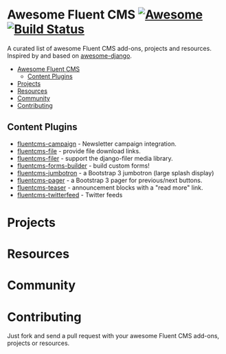 # Awesome Fluent CMS [![Awesome](https://cdn.rawgit.com/sindresorhus/awesome/d7305f38d29fed78fa85652e3a63e154dd8e8829/media/badge.svg)](https://github.com/sindresorhus/awesome) [![Build Status](https://travis-ci.org/bashu/awesome-fluentcms.svg)](https://travis-ci.org/bashu/awesome-fluentcms)

A curated list of awesome Fluent CMS add-ons, projects and resources. Inspired by and based on [awesome-django](https://gitlab.com/rosarior/awesome-django/).

- [Awesome Fluent CMS](#awesome-fluentcms)
  - [Content Plugins](#content-plugins)
- [Projects](#projects)
- [Resources](#resources)
- [Community](#community)
- [Contributing](#contributing)

## Content Plugins

* [fluentcms-campaign](https://github.com/bashu/fluentcms-campaign) - Newsletter campaign integration.
* [fluentcms-file](https://github.com/bashu/fluentcms-file) - provide file download links.
* [fluentcms-filer](https://github.com/bashu/fluentcms-filer) - support the django-filer media library.
* [fluentcms-forms-builder](https://github.com/bashu/fluentcms-forms-builder) - build custom forms!
* [fluentcms-jumbotron](https://github.com/edoburu/fluentcms-jumbotron) - a Bootstrap 3 jumbotron (large splash display)
* [fluentcms-pager](https://github.com/edoburu/fluentcms-pager) - a Bootstrap 3 pager for previous/next buttons.
* [fluentcms-teaser](https://github.com/bashu/fluentcms-teaser) - announcement blocks with a "read more" link.
* [fluentcms-twitterfeed](https://github.com/bashu/fluentcms-twitterfeed) - Twitter feeds

# Projects

# Resources

# Community

# Contributing

Just fork and send a pull request with your awesome Fluent CMS add-ons, projects or resources.
